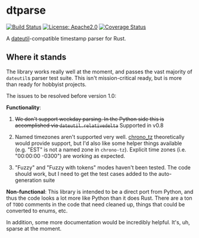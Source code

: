 # dtparse
[![Build
 Status](https://travis-ci.org/bspeice/dtparse.svg?branch=master)](https://travis-ci.org/bspeice/dtparse)
 [![License:
 Apache2.0](https://img.shields.io/badge/License-Apache2.0-yellow.svg)](https://opensource.org/licenses/Apache-2.0) [![Coverage Status](https://coveralls.io/repos/github/bspeice/dtparse/badge.svg?branch=master)](https://coveralls.io/github/bspeice/dtparse?branch=master)

A [dateutil]-compatible timestamp parser for Rust.

## Where it stands

The library works really well at the moment, and passes the vast
majority of `dateutil`s parser test suite. This isn't mission-critical
ready, but is more than ready for hobbyist projects.

The issues to be resolved before version 1.0:

**Functionality**:

1. ~~We don't support weekday parsing. In the Python side this is
accomplished via `dateutil.relativedelta`~~ Supported in v0.8

1. Named timezones aren't supported very well. [chrono_tz]
theoretically would provide support, but I'd also like some helper
things available (e.g. "EST" is not a named zone in `chrono-tz`).
Explicit time zones (i.e. "00:00:00 -0300") are working as expected.

1. "Fuzzy" and "Fuzzy with tokens" modes haven't been tested. The code
should work, but I need to get the test cases added to the
auto-generation suite

**Non-functional**: This library is intended to be a direct port from
Python, and thus the code looks a lot more like Python than it does
Rust. There are a ton of `TODO` comments in the code that need cleaned
up, things that could be converted to enums, etc.

In addition, some more documentation would be incredibly helpful.
It's, uh, sparse at the moment.

[dateutil]: https://github.com/dateutil/dateutil
[chrono_tz]: https://github.com/cronotope/chrono-tz

